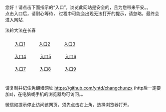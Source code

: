 您好！请点击下面指示的“入口”，浏览此网站是安全的，且为您带来平安。。 <br/>
点击入口后，请耐心等待， 过程中可能会出现无法打开的提示，请忽略，最终会进入网站. </br>

法轮大法在长春<br/>
<div style="padding:10px"><a style="margin:20px" target="_blank" href="https://d1cgc81kf4skub.cloudfront.net/2Qpsp?qlwlbstu" id="ccLink1" rel="nofollow">入口1</a> <a target="_blank" style="margin:20px" href="https://d16l4o0dkt4iw0.cloudfront.net/2Qpsp?bxlgdgm" id="ccLink2" rel="nofollow">入口2</a> <a style="margin:20px" target="_blank" href="https://d31j6001vmefha.cloudfront.net/2Qpsp?puphvu" id="ccLink3" rel="nofollow">入口3</a></div>

<div style="padding:10px" ><a style="margin:20px" target="_blank" href="https://d1cgc81kf4skub.cloudfront.net/2Qpsp?qlwlbstu" id="ccLink4" rel="nofollow">入口4</a> <a style="margin:20px" href="https://d16l4o0dkt4iw0.cloudfront.net/2Qpsp?bxlgdgm" target="_blank" id="ccLink5" rel="nofollow">入口5</a> <a style="margin:20px" href="https://d31j6001vmefha.cloudfront.net/2Qpsp?puphvu" target="_blank" id="ccLink6" rel="nofollow">入口6</a></div>

<div style="padding:10px"><a style="margin:20px" target="_blank" href="https://d1cgc81kf4skub.cloudfront.net/2Qpsp?qlwlbstu" id="ccLink7" rel="nofollow">入口7</a> <a style="margin:20px" href="https://d16l4o0dkt4iw0.cloudfront.net/2Qpsp?bxlgdgm" target="_blank" id="ccLink8" rel="nofollow">入口8</a> <a style="margin:20px" target="_blank" href="https://d31j6001vmefha.cloudfront.net/2Qpsp?puphvu" id="ccLink9" rel="nofollow">入口9</a></div>

<br/>



请复制并记住免翻墙网址 https://github.com/yntd/changchunzx (http后一定要加s)，在电脑或手机的浏览器均可访问。。<br/>

微信如提示停止访问该网页，须先点击右上角，选择浏览器打开。
